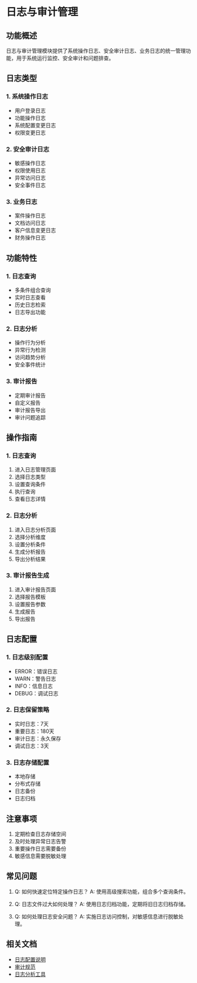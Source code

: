 # 日志与审计管理

## 功能概述

日志与审计管理模块提供了系统操作日志、安全审计日志、业务日志的统一管理功能，用于系统运行监控、安全审计和问题排查。

## 日志类型

### 1. 系统操作日志
- 用户登录日志
- 功能操作日志
- 系统配置变更日志
- 权限变更日志

### 2. 安全审计日志
- 敏感操作日志
- 权限使用日志
- 异常访问日志
- 安全事件日志

### 3. 业务日志
- 案件操作日志
- 文档访问日志
- 客户信息变更日志
- 财务操作日志

## 功能特性

### 1. 日志查询
- 多条件组合查询
- 实时日志查看
- 历史日志检索
- 日志导出功能

### 2. 日志分析
- 操作行为分析
- 异常行为检测
- 访问趋势分析
- 安全事件统计

### 3. 审计报告
- 定期审计报告
- 自定义报告
- 审计报告导出
- 审计问题追踪

## 操作指南

### 1. 日志查询
1. 进入日志管理页面
2. 选择日志类型
3. 设置查询条件
4. 执行查询
5. 查看日志详情

### 2. 日志分析
1. 进入日志分析页面
2. 选择分析维度
3. 设置分析条件
4. 生成分析报告
5. 导出分析结果

### 3. 审计报告生成
1. 进入审计报告页面
2. 选择报告模板
3. 设置报告参数
4. 生成报告
5. 导出报告

## 日志配置

### 1. 日志级别配置
- ERROR：错误日志
- WARN：警告日志
- INFO：信息日志
- DEBUG：调试日志

### 2. 日志保留策略
- 实时日志：7天
- 重要日志：180天
- 审计日志：永久保存
- 调试日志：3天

### 3. 日志存储配置
- 本地存储
- 分布式存储
- 日志备份
- 日志归档

## 注意事项

1. 定期检查日志存储空间
2. 及时处理异常日志告警
3. 重要操作日志需要备份
4. 敏感信息需要脱敏处理

## 常见问题

1. Q: 如何快速定位特定操作日志？
   A: 使用高级搜索功能，组合多个查询条件。

2. Q: 日志文件过大如何处理？
   A: 使用日志归档功能，定期将旧日志归档存储。

3. Q: 如何处理日志安全问题？
   A: 实施日志访问控制，对敏感信息进行脱敏处理。

## 相关文档

- [日志配置说明](../../deployment/log-config.md)
- [审计规范](../../development/audit-spec.md)
- [日志分析工具](../../operation/log-analysis.md) 